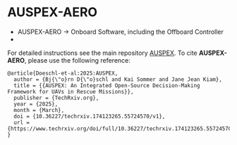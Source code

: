 # AUSPEX-AERO
* AUSPEX-AERO &rarr; Onboard Software, including the Offboard Controller
* 
For detailed instructions see the main repository [AUSPEX](https://github.com/UniBwM-IFS-AILab/AUSPEX).
To cite **AUSPEX-AERO**, please use the following reference:
```
@article{Doeschl-et-al:2025:AUSPEX,
  author = {Bj{\"o}rn D{\"o}schl and Kai Sommer and Jane Jean Kiam},
  title = {{AUSPEX: An Integrated Open-Source Decision-Making Framework for UAVs in Rescue Missions}},
  publisher = {TechRxiv.org},
  year = {2025},
  month = {March},
  doi = {10.36227/techrxiv.174123265.55724570/v1},
  url = {https://www.techrxiv.org/doi/full/10.36227/techrxiv.174123265.55724570/v1}
}
```
